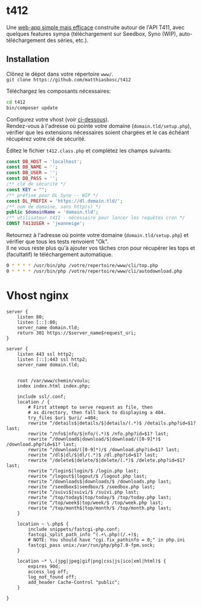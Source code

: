 # t412

Une [web-app simple mais efficace](https://mondedie.fr/viewtopic.php?id=8663) construite autour de l'API T411, avec quelques features sympa (téléchargement sur Seedbox, Syno (WIP), auto-téléchargement des séries, etc.).

## Installation

Clônez le dépot dans votre répertoire `www/`.  
`git clone https://github.com/matthiasbosc/t412`


Téléchargez les composants nécessaires:  
```bash
cd t412
bin/composer update
```

Configurez votre vhost (voir [ci-dessous](#vhost-nginx)).  
Rendez-vous à l'adresse où pointe votre domaine (`domain.tld/setup.php`), vérifier que les extensions nécessaires soient chargées et le cas échéant récupérez votre clé de sécurité.  

Éditez le fichier `t412.class.php` et complétez les champs suivants:

```php
const DB_HOST = 'localhost';
const DB_NAME = '';
const DB_USER = '';
const DB_PASS = '';
/** clé de sécurité */
const KEY = "";
/** préfixe pour DL Syno -- WIP */
const DL_PREFIX = 'https://dl.domain.tld/';
/** nom de domaine, sans http(s) */
public $domainName = 'domain.tld';
/** utilisateur t411 - nécessaire pour lancer les requêtes cron */
CONST T411USER = 'jeanneige';
```

Retournez à l'adresse où pointe votre domaine (`domain.tld/setup.php`) et vérifier que tous les tests renvoient "Ok".  
Il ne vous reste plus qu'à ajouter vos tâches cron pour récupérer les tops et (facultatif) le téléchargement automatique.
```bash
0 * * * * /usr/bin/php /votre/repertoire/www/cli/top.php
0 * * * * /usr/bin/php /votre/repertoire/www/cli/autodownload.php
```

# Vhost nginx
```
server {
    listen 80;
    listen [::]:80;
    server_name domain.tld;
    return 301 https://$server_name$request_uri;
}

server {
    listen 443 ssl http2;
    listen [::]:443 ssl http2;
    server_name domain.tld;


    root /var/www/chemin/voulu;
    index index.html index.php;

    include ssl/.conf;
    location / {
        # First attempt to serve request as file, then
        # as directory, then fall back to displaying a 404.
        try_files $uri $uri/ =404;
        rewrite ^/details$|details/$|details/(.*)$ /details.php?id=$1? last;
        rewrite ^/nfo$|nfo/$|nfo/(.*)$ /nfo.php?id=$1? last;
        rewrite ^/download$|download/$|download/([0-9]*)$ /download.php?id=$1? last;
        rewrite ^/download/([0-9]*)/$ /download.php?id=$1? last;
        rewrite ^/dl$|dl/$|dl/(.*)$ /dl.php?id=$1? last;
        rewrite ^/delete$|delete/$|delete/(.*)$ /delete.php?id=$1? last;
        rewrite ^/login$|login/$ /login.php last;
        rewrite ^/logout$|logout/$ /logout.php last;
        rewrite ^/downloads$|downloads/$ /downloads.php last;
        rewrite ^/seedbox$|seedbox/$ /seedbox.php last;
        rewrite ^/suivi$|suivi/$ /suivi.php last;
        rewrite ^/top/today$|top/today/$ /top/today.php last;
        rewrite ^/top/week$|top/week/$ /top/week.php last;
        rewrite ^/top/month$|top/month/$ /top/month.php last;
    }

    location ~ \.php$ {
        include snippets/fastcgi-php.conf;
        fastcgi_split_path_info ^(.+\.php)(/.+)$;
        # NOTE: You should have "cgi.fix_pathinfo = 0;" in php.ini
        fastcgi_pass unix:/var/run/php/php7.0-fpm.sock;
    }

    location ~* \.(jpg|jpeg|gif|png|css|js|ico|xml|html)$ {
        expires 90d;
        access_log off;
        log_not_found off;
        add_header Cache-Control "public";
    }

}
```
